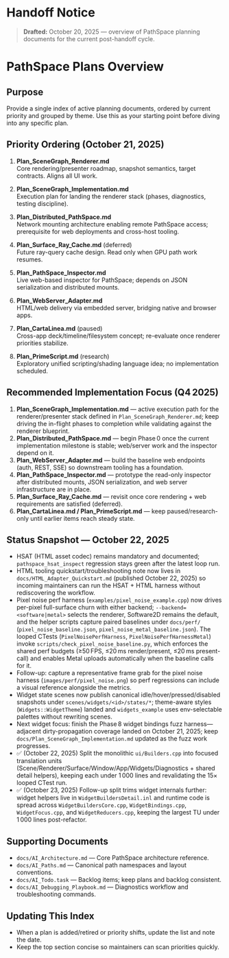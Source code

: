 # Handoff Notice

> **Drafted:** October 20, 2025 — overview of PathSpace planning documents for the current post-handoff cycle.

# PathSpace Plans Overview

## Purpose
Provide a single index of active planning documents, ordered by current priority and grouped by theme. Use this as your starting point before diving into any specific plan.

## Priority Ordering (October 21, 2025)

1. **Plan_SceneGraph_Renderer.md**  
   Core rendering/presenter roadmap, snapshot semantics, target contracts. Aligns all UI work.

2. **Plan_SceneGraph_Implementation.md**  
   Execution plan for landing the renderer stack (phases, diagnostics, testing discipline).

3. **Plan_Distributed_PathSpace.md**  
   Network mounting architecture enabling remote PathSpace access; prerequisite for web deployments and cross-host tooling.

4. **Plan_Surface_Ray_Cache.md** (deferred)  
   Future ray-query cache design. Read only when GPU path work resumes.

5. **Plan_PathSpace_Inspector.md**  
   Live web-based inspector for PathSpace; depends on JSON serialization and distributed mounts.

6. **Plan_WebServer_Adapter.md**  
   HTML/web delivery via embedded server, bridging native and browser apps.

7. **Plan_CartaLinea.md** (paused)  
   Cross-app deck/timeline/filesystem concept; re-evaluate once renderer priorities stabilize.

8. **Plan_PrimeScript.md** (research)  
   Exploratory unified scripting/shading language idea; no implementation scheduled.

## Recommended Implementation Focus (Q4 2025)
1. **Plan_SceneGraph_Implementation.md** — active execution path for the renderer/presenter stack defined in `Plan_SceneGraph_Renderer.md`; keep driving the in-flight phases to completion while validating against the renderer blueprint.
2. **Plan_Distributed_PathSpace.md** — begin Phase 0 once the current implementation milestone is stable; web/server work and the inspector depend on it.
3. **Plan_WebServer_Adapter.md** — build the baseline web endpoints (auth, REST, SSE) so downstream tooling has a foundation.
4. **Plan_PathSpace_Inspector.md** — prototype the read-only inspector after distributed mounts, JSON serialization, and web server infrastructure are in place.
5. **Plan_Surface_Ray_Cache.md** — revisit once core rendering + web requirements are satisfied (deferred).
6. **Plan_CartaLinea.md / Plan_PrimeScript.md** — keep paused/research-only until earlier items reach steady state.

## Status Snapshot — October 22, 2025
- HSAT (HTML asset codec) remains mandatory and documented; `pathspace_hsat_inspect` regression stays green after the latest loop run.
- HTML tooling quickstart/troubleshooting note now lives in `docs/HTML_Adapter_Quickstart.md` (published October 22, 2025) so incoming maintainers can run the HSAT + HTML harness without rediscovering the workflow.
- Pixel noise perf harness (`examples/pixel_noise_example.cpp`) now drives per-pixel full-surface churn with either backend; `--backend=<software|metal>` selects the renderer, Software2D remains the default, and the helper scripts capture paired baselines under `docs/perf/` (`pixel_noise_baseline.json`, `pixel_noise_metal_baseline.json`). The looped CTests (`PixelNoisePerfHarness`, `PixelNoisePerfHarnessMetal`) invoke `scripts/check_pixel_noise_baseline.py`, which enforces the shared perf budgets (≥50 FPS, ≤20 ms render/present, ≤20 ms present-call) and enables Metal uploads automatically when the baseline calls for it.
- Follow-up: capture a representative frame grab for the pixel noise harness (`images/perf/pixel_noise.png`) so perf regressions can include a visual reference alongside the metrics.
- Widget state scenes now publish canonical idle/hover/pressed/disabled snapshots under `scenes/widgets/<id>/states/*`; theme-aware styles (`Widgets::WidgetTheme`) landed and `widgets_example` uses env-selectable palettes without rewriting scenes.
- Next widget focus: finish the Phase 8 widget bindings fuzz harness—adjacent dirty-propagation coverage landed on October 21, 2025; keep `docs/Plan_SceneGraph_Implementation.md` updated as the fuzz work progresses.
- ✅ (October 22, 2025) Split the monolithic `ui/Builders.cpp` into focused translation units (Scene/Renderer/Surface/Window/App/Widgets/Diagnostics + shared detail helpers), keeping each under 1 000 lines and revalidating the 15× looped CTest run.
- ✅ (October 23, 2025) Follow-up split trims widget internals further: widget helpers live in `WidgetBuildersDetail.inl` and runtime code is spread across `WidgetBuildersCore.cpp`, `WidgetBindings.cpp`, `WidgetFocus.cpp`, and `WidgetReducers.cpp`, keeping the largest TU under 1 000 lines post-refactor.

## Supporting Documents
- `docs/AI_Architecture.md` — Core PathSpace architecture reference.
- `docs/AI_Paths.md` — Canonical path namespaces and layout conventions.
- `docs/AI_Todo.task` — Backlog items; keep plans and backlog consistent.
- `docs/AI_Debugging_Playbook.md` — Diagnostics workflow and troubleshooting commands.

## Updating This Index
- When a plan is added/retired or priority shifts, update the list and note the date.
- Keep the top section concise so maintainers can scan priorities quickly.
